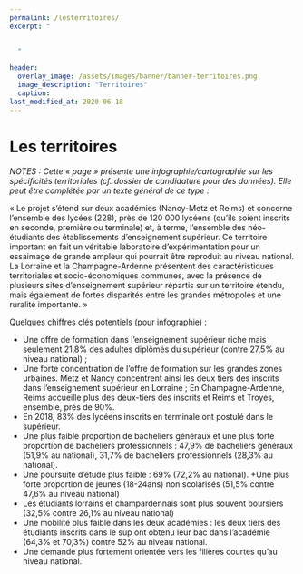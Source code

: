 ```yaml
---
permalink: /lesterritoires/
excerpt: "  
  
  
  "

header:
  overlay_image: /assets/images/banner/banner-territoires.png
  image_description: "Territoires"
  caption: 
last_modified_at: 2020-06-18
---
```


# Les territoires


*NOTES : Cette « page » présente une infographie/cartographie sur les spécificités territoriales (cf. dossier de candidature pour des données). Elle peut être complétée par un texte général de ce type :*

« Le projet s’étend sur deux académies (Nancy-Metz et Reims) et concerne l’ensemble des lycées (228), près de 120 000 lycéens (qu’ils soient inscrits en seconde, première ou terminale) et, à terme, l’ensemble des néo-étudiants des établissements d’enseignement supérieur. Ce territoire important en fait un véritable laboratoire d’expérimentation pour un essaimage de grande ampleur qui pourrait être reproduit au niveau national.
La Lorraine et la Champagne-Ardenne présentent des caractéristiques territoriales et socio-économiques communes, avec la présence de plusieurs sites d’enseignement supérieur répartis sur un territoire étendu, mais également de fortes disparités entre les grandes métropoles et une ruralité importante. » 

Quelques chiffres clés potentiels  (pour infographie) :
+ Une offre de formation dans l’enseignement supérieur riche mais seulement 21,8% des adultes diplômés du supérieur (contre 27,5% au niveau national) ;
+ Une forte concentration de l’offre de formation sur les grandes zones urbaines. Metz et Nancy concentrent ainsi les deux tiers des inscrits dans l’enseignement supérieur en Lorraine ; En Champagne-Ardenne, Reims accueille plus des deux-tiers des inscrits et Reims et Troyes, ensemble, près de 90%.
+ En 2018, 83% des lycéens inscrits en terminale ont postulé dans le supérieur.
+ Une plus faible proportion de bacheliers généraux et une plus forte proportion de bacheliers professionnels : 47,9% de bacheliers généraux (51,9% au national), 31,7% de bacheliers professionnels (28,3% au national).
+ Une poursuite d’étude plus faible : 69% (72,2% au national).
+Une plus forte proportion de jeunes (18-24ans) non scolarisés (51,5% contre 47,6% au niveau national)
+ Les étudiants lorrains et champardennais sont plus souvent boursiers (32,5% contre 26,1% au niveau national)
+ Une mobilité plus faible dans les deux académies : les deux tiers des étudiants inscrits dans le sup ont obtenu leur bac dans l’académie (64,3% et 70,3%) contre 52% au niveau national.
+ Une demande plus fortement orientée vers les filières courtes qu’au niveau national.

